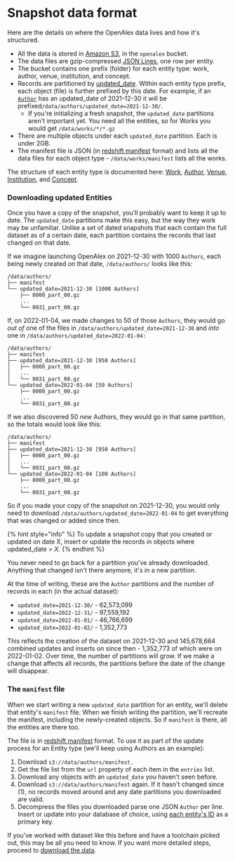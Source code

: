# Snapshot data format

Here are the details on where the OpenAlex data lives and how it's structured.

* All the data is stored in [Amazon S3](https://aws.amazon.com/s3/), in the `openalex` bucket.
* The data files are gzip-compressed [JSON Lines](https://jsonlines.org), one row per entity.
* The bucket contains one prefix (folder) for each entity type: work, author, venue, institution, and concept.
* Records are partitioned by [updated\_date](../about-the-data/work.md#updated\_date). Within each entity type prefix, each object (file) is further prefixed by this date. For example, if an [`Author`](../about-the-data/author.md) has an updated\_date of 2021-12-30 it will be prefixed`/data/authors/updated_date=2021-12-30/`.
  * &#x20;If you're initializing a fresh snapshot, the `updated_date` partitions aren't important yet. You need all the entities, so for Works you would get `/data/works/*/*.gz`
* There are multiple objects under each `updated_date` partition. Each is under 2GB.
* The manifest file is JSON (in [redshift manifest](https://docs.aws.amazon.com/redshift/latest/dg/loading-data-files-using-manifest.html) format) and lists all the data files for each object type - `/data/works/manifest` lists all the works.

The structure of each entity type is documented here: [Work](../about-the-data/work.md), [Author](../about-the-data/author.md), [Venue](../about-the-data/venue.md), [Institution](../about-the-data/institution.md), and [Concept](../about-the-data/concept.md).

### Downloading updated Entities

Once you have a copy of the snapshot, you'll probably want to keep it up to date. The `updated_date` partitions make this easy, but the way they work may be unfamiliar. Unlike a set of dated snapshots that each contain the full dataset as of a certain date, each partition contains the records that last changed on that date.

If we imagine launching OpenAlex on 2021-12-30 with 1000 `Authors`, each being newly created on that date, `/data/authors/` looks like this:

```
/data/authors/
├── manifest
└── updated_date=2021-12-30 [1000 Authors]
    ├── 0000_part_00.gz
    ...
    └── 0031_part_00.gz
```

If, on 2022-01-04, we made changes to 50 of those `Authors`, they would go _out of_ one of the files in `/data/authors/updated_date=2021-12-30` and _into_ one in `/data/authors/updated_date=2022-01-04:`

```
/data/authors/
├── manifest
├── updated_date=2021-12-30 [950 Authors]
│   ├── 0000_part_00.gz
│   ...
│   └── 0031_part_00.gz
└── updated_date=2022-01-04 [50 Authors]
    ├── 0000_part_00.gz
    ...
    └── 0031_part_00.gz
```

If we also discovered 50 _new_ Authors, they would go in that same partition, so the totals would look like this:

```
/data/authors/
├── manifest
├── updated_date=2021-12-30 [950 Authors]
│   ├── 0000_part_00.gz
│   ...
│   └── 0031_part_00.gz
└── updated_date=2022-01-04 [100 Authors]
    ├── 0000_part_00.gz
    ...
    └── 0031_part_00.gz
```

So if you made your copy of the snapshot on 2021-12-30, you would only need to download `/data/authors/updated_date=2022-01-04` to get everything that was changed or added since then.

{% hint style="info" %}
To update a snapshot copy that you created or updated on date X, insert or update the records in objects where updated\_date > _X._
{% endhint %}

You never need to go back for a partition you've already downloaded. Anything that changed isn't there anymore, it's in a new partition.

At the time of writing, these are the `Author` partitions and the number of records in each (in the actual dataset):

* `updated_date=2021-12-30/` - 62,573,099&#x20;
* `updated_date=2022-12-31/` - 97,559,192&#x20;
* `updated_date=2022-01-01/` - 46,766,699&#x20;
* `updated_date=2022-01-02/` - 1,352,773

This reflects the creation of the dataset on 2021-12-30 and 145,678,664 combined updates and inserts on since then - 1,352,773 of which were on 2022-01-02. Over time, the number of partitions will grow. If we make a change that affects all records, the partitions before the date of the change will disappear.

### The `manifest` file&#x20;

When we start writing a new `updated_date` partition for an entity, we'll delete that entity's `manifest` file. When we finish writing the partition, we'll recreate the manifest, including the newly-created objects. So if `manifest` is there, all the entities are there too.

The file is in [redshift manifest](https://docs.aws.amazon.com/redshift/latest/dg/loading-data-files-using-manifest.html) format. To use it as part of the update process for an Entity type (we'll keep using Authors as an example):

1. Download `s3://data/authors/manifest.`
2. Get the file list from the `url` property of each item in the `entries` list.
3. Download any objects with an `updated_date` you haven't seen before.
4. Download `s3://data/authors/manifest` again. If it hasn't changed since (1), no records moved around and any date partitions you downloaded are valid.
5. Decompress the files you downloaded parse one JSON `Author` per line. Insert or update into your database of choice, using [each entity's ID](../about-the-data/#the-openalex-id) as a primary key.

If you’ve worked with dataset like this before and have a toolchain picked out, this may be all you need to know. If you want more detailed steps, proceed to [download the data](download-to-your-machine.md).
